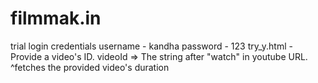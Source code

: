 # filmmak.in
trial login credentials
username - kandha
password - 123
try_y.html - Provide a video's ID. videoId => The string after "watch" in youtube URL.
^fetches the provided video's duration
